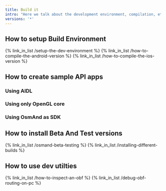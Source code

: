 ```yaml
---
title: Build it
intro: "Here we talk about the development environment, compilation, etc."
versions: '*'
---
```

## How to setup Build Environment
{% link_in_list /setup-the-dev-environment %}
{% link_in_list /how-to-compile-the-android-version %}
{% link_in_list /how-to-compile-the-ios-version %}

## How to create sample API apps
### Using AIDL
### Using only OpenGL core
### Using OsmAnd as SDK

## How to install Beta And Test versions
{% link_in_list /osmand-beta-testing %}
{% link_in_list /installing-different-builds %}

## How to use dev utilties
{% link_in_list /how-to-inspect-an-obf %}
{% link_in_list /debug-obf-routing-on-pc %}



